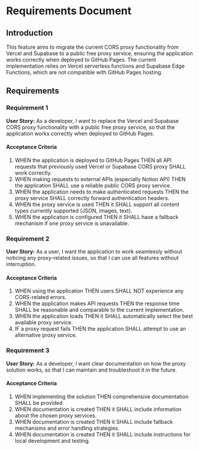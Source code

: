 # Requirements Document

## Introduction

This feature aims to migrate the current CORS proxy functionality from Vercel and Supabase to a public free proxy service, ensuring the application works correctly when deployed to GitHub Pages. The current implementation relies on Vercel serverless functions and Supabase Edge Functions, which are not compatible with GitHub Pages hosting.

## Requirements

### Requirement 1

**User Story:** As a developer, I want to replace the Vercel and Supabase CORS proxy functionality with a public free proxy service, so that the application works correctly when deployed to GitHub Pages.

#### Acceptance Criteria

1. WHEN the application is deployed to GitHub Pages THEN all API requests that previously used Vercel or Supabase CORS proxy SHALL work correctly.
2. WHEN making requests to external APIs (especially Notion API) THEN the application SHALL use a reliable public CORS proxy service.
3. WHEN the application needs to make authenticated requests THEN the proxy service SHALL correctly forward authentication headers.
4. WHEN the proxy service is used THEN it SHALL support all content types currently supported (JSON, images, text).
5. WHEN the application is configured THEN it SHALL have a fallback mechanism if one proxy service is unavailable.

### Requirement 2

**User Story:** As a user, I want the application to work seamlessly without noticing any proxy-related issues, so that I can use all features without interruption.

#### Acceptance Criteria

1. WHEN using the application THEN users SHALL NOT experience any CORS-related errors.
2. WHEN the application makes API requests THEN the response time SHALL be reasonable and comparable to the current implementation.
3. WHEN the application loads THEN it SHALL automatically select the best available proxy service.
4. IF a proxy request fails THEN the application SHALL attempt to use an alternative proxy service.

### Requirement 3

**User Story:** As a developer, I want clear documentation on how the proxy solution works, so that I can maintain and troubleshoot it in the future.

#### Acceptance Criteria

1. WHEN implementing the solution THEN comprehensive documentation SHALL be provided.
2. WHEN documentation is created THEN it SHALL include information about the chosen proxy services.
3. WHEN documentation is created THEN it SHALL include fallback mechanisms and error handling strategies.
4. WHEN documentation is created THEN it SHALL include instructions for local development and testing.